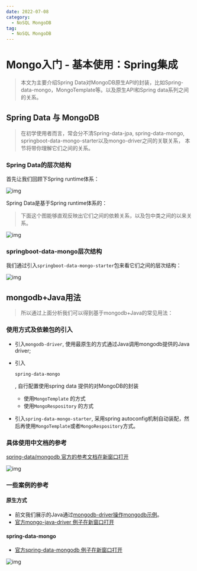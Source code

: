 ```yaml
---
date: 2022-07-08
category:
  - NoSQL MongoDB
tag:
  - NoSQL MongoDB
---
```

# Mongo入门 - 基本使用：Spring集成 

> 本文为主要介绍Spring Data对MongoDB原生API的封装，比如Spring-data-mongo，MongoTemplate等。以及原生API和Spring data系列之间的关系。

## Spring Data 与 MongoDB

> 在初学使用者而言，常会分不清Spring-data-jpa, spring-data-mongo, springboot-data-mongo-starter以及mongo-driver之间的关联关系， 本节将带你理解它们之间的关系。

### Spring Data的层次结构

首先让我们回顾下Spring runtime体系：

![img](https://www.pdai.tech/images/db/mongo/mongo-x-usage-spring-4.png)

Spring Data是基于Spring runtime体系的：

> 下面这个图能够直观反映出它们之间的依赖关系，以及包中类之间的以来关系。

![img](https://www.pdai.tech/images/db/mongo/mongo-x-usage-spring-5.png)

### springboot-data-mongo层次结构

我们通过引入`springboot-data-mongo-starter`包来看它们之间的层次结构：

![img](https://www.pdai.tech/images/db/mongo/mongo-x-usage-spring-1.png)

## mongodb+Java用法

> 所以通过上面分析我们可以得到基于mongodb+Java的常见用法：

### 使用方式及依赖包的引入

- 引入`mongodb-driver`, 使用最原生的方式通过Java调用mongodb提供的Java driver;

- 引入

  ```
  spring-data-mongo
  ```

  , 自行配置使用spring data 提供的对MongoDB的封装 

  - 使用`MongoTemplate` 的方式
  - 使用`MongoRespository` 的方式

- 引入`spring-data-mongo-starter`, 采用spring autoconfig机制自动装配，然后再使用`MongoTemplate`或者`MongoRespository`方式。

### 具体使用中文档的参考

[spring-data/mongodb 官方的参考文档在新窗口打开](https://docs.spring.io/spring-data/mongodb/docs/3.0.3.RELEASE/reference/html/#preface)

![img](https://www.pdai.tech/images/db/mongo/mongo-x-usage-spring-2.png)

### 一些案例的参考

#### 原生方式

- 前文我们展示的Java通过[mongodb-driver操作mongodb示例]()。
- [官方mongo-java-driver 例子在新窗口打开](http://mongodb.github.io/mongo-java-driver/3.12/driver/getting-started/quick-start/)

#### spring-data-mongo

- [官方spring-data-mongodb 例子在新窗口打开](https://spring.io/projects/spring-data-mongodb#samples)

![img](https://www.pdai.tech/images/db/mongo/mongo-x-usage-spring-3.png)